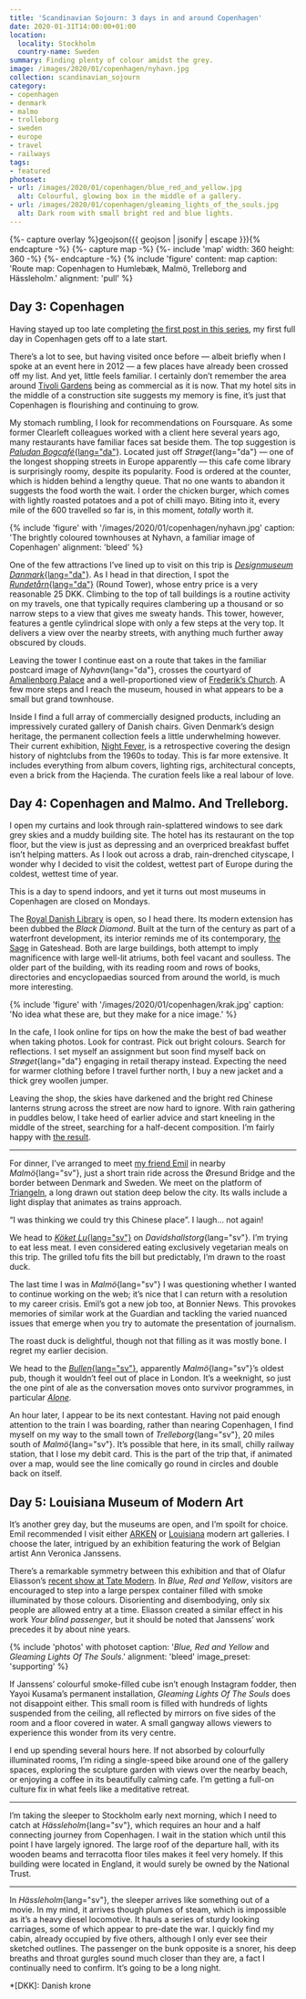 ```yaml
---
title: 'Scandinavian Sojourn: 3 days in and around Copenhagen'
date: 2020-01-31T14:00:00+01:00
location:
  locality: Stockholm
  country-name: Sweden
summary: Finding plenty of colour amidst the grey.
image: /images/2020/01/copenhagen/nyhavn.jpg
collection: scandinavian_sojourn
category:
- copenhagen
- denmark
- malmo
- trolleborg
- sweden
- europe
- travel
- railways
tags:
- featured
photoset:
- url: /images/2020/01/copenhagen/blue_red_and_yellow.jpg
  alt: Colourful, glowing box in the middle of a gallery.
- url: /images/2020/01/copenhagen/gleaming_lights_of_the_souls.jpg
  alt: Dark room with small bright red and blue lights.
---
```

{%- capture overlay %}geojson({{ geojson | jsonify | escape }}){% endcapture -%}
{%- capture map -%}
{%- include 'map'
  width: 360
  height: 360
-%}
{%- endcapture -%}
{% include 'figure'
  content: map
  caption: 'Route map: Copenhagen to Humlebæk, Malmö, Trelleborg and Hässleholm.'
  alignment: 'pull'
%}

## Day 3: Copenhagen

Having stayed up too late completing [the first post in this series][1], my first full day in Copenhagen gets off to a late start.

There’s a lot to see, but having visited once before — albeit briefly when I spoke at an event here in 2012 — a few places have already been crossed off my list. And yet, little feels familiar. I certainly don’t remember the area around [Tivoli Gardens][2] being as commercial as it is now. That my hotel sits in the middle of a construction site suggests my memory is fine, it’s just that Copenhagen is flourishing and continuing to grow.

My stomach rumbling, I look for recommendations on Foursquare. As some former Clearleft colleagues worked with a client here several years ago, many restaurants have familiar faces sat beside them. The top suggestion is [*Paludan Bogcafé*{lang="da"}][3]. Located just off *Strøget*{lang="da"} — one of the longest shopping streets in Europe apparently — this cafe come library is surprisingly roomy, despite its popularity. Food is ordered at the counter, which is hidden behind a lengthy queue. That no one wants to abandon it suggests the food worth the wait. I order the chicken burger, which comes with lightly roasted potatoes and a pot of chilli mayo. Biting into it, every mile of the 600 travelled so far is, in this moment, *totally* worth it.

{% include 'figure' with '/images/2020/01/copenhagen/nyhavn.jpg'
  caption: 'The brightly coloured townhouses at Nyhavn, a familiar image of Copenhagen'
  alignment: 'bleed'
%}

One of the few attractions I’ve lined up to visit on this trip is [*Designmuseum Danmark*{lang="da"}][4]. As I head in that direction, I spot the [*Rundetårn*{lang="da"}][5] (Round Tower), whose entry price is a very reasonable 25 DKK. Climbing to the top of tall buildings is a routine activity on my travels, one that typically requires clambering up a thousand or so narrow steps to a view that gives me sweaty hands. This tower, however, features a gentle cylindrical slope with only a few steps at the very top. It delivers a view over the nearby streets, with anything much further away obscured by clouds.

Leaving the tower I continue east on a route that takes in the familiar postcard image of *Nyhavn*{lang="da"}, crosses the courtyard of [Amalienborg Palace][6] and a well-proportioned view of [Frederik’s Church][7]. A few more steps and I reach the museum, housed in what appears to be a small but grand townhouse.

Inside I find a full array of commercially designed products, including an impressively curated gallery of Danish chairs. Given Denmark’s design heritage, the permanent collection feels a little underwhelming however. Their current exhibition, [Night Fever][8], is a retrospective covering the design history of nightclubs from the 1960s to today. This is far more extensive. It includes everything from album covers, lighting rigs, architectural concepts, even a brick from the Haçienda. The curation feels like a real labour of love.

## Day 4: Copenhagen and Malmo. And Trelleborg.

I open my curtains and look through rain-splattered  windows to see dark grey skies and a muddy building site. The hotel has its restaurant on the top floor, but the view is just as depressing and an overpriced breakfast buffet isn’t helping matters. As I look out across a drab, rain-drenched cityscape, I wonder why I decided to visit the coldest, wettest part of Europe during the coldest, wettest time of year.

This is a day to spend indoors, and yet it turns out most museums in Copenhagen are closed on Mondays.

The [Royal Danish Library][9] is open, so I head there. Its modern extension has been dubbed the *Black Diamond*. Built at the turn of the century as part of a waterfront development, its interior reminds me of its contemporary, [the Sage][10] in Gateshead. Both are large buildings, both attempt to imply magnificence with large well-lit atriums, both feel vacant and soulless. The older part of the building, with its reading room and rows of books, directories and encyclopaedias sourced from around the world, is much more interesting.

{% include 'figure' with '/images/2020/01/copenhagen/krak.jpg'
  caption: 'No idea what these are, but they make for a nice image.'
%}

In the cafe, I look online for tips on how the make the best of bad weather when taking photos. Look for contrast. Pick out bright colours. Search for reflections. I set myself an assignment but soon find myself back on *Strøget*{lang="da"} engaging in retail therapy instead. Expecting the need for warmer clothing before I travel further north, I buy a new jacket and a thick grey woollen jumper.

Leaving the shop, the skies have darkened and the bright red Chinese lanterns strung across the street are now hard to ignore. With rain gathering in puddles below, I take heed of earlier advice and start kneeling in the middle of the street, searching for a half-decent composition. I’m fairly happy with [the result][11].

* * *

For dinner, I’ve arranged to meet [my friend Emil][12] in nearby *Malmö*{lang="sv"}, just a short train ride across the Øresund Bridge and the border between Denmark and Sweden. We meet on the platform of [Triangeln][13], a long drawn out station deep below the city. Its walls include a light display that animates as trains approach.

“I was thinking we could try this Chinese place”. I laugh… not again!

We head to [*Köket Lu*{lang="sv"}][14] on *Davidshallstorg*{lang="sv"}. I’m trying to eat less meat. I even considered eating exclusively vegetarian meals on this trip. The grilled tofu fits the bill but predictably, I’m drawn to the roast duck.

The last time I was in *Malmö*{lang="sv"} I was questioning whether I wanted to continue working on the web; it’s nice that I can return with a resolution to my career crisis. Emil’s got a new job too, at Bonnier News. This provokes memories of similar work at the Guardian and tackling the varied nuanced issues that emerge when you try to automate the presentation of journalism.

The roast duck is delightful, though not that filling as it was mostly bone. I regret my earlier decision.

We head to the [*Bullen*{lang="sv"}][15], apparently *Malmö*{lang="sv"}’s oldest pub, though it wouldn’t feel out of place in London. It’s a weeknight, so just the one pint of ale as the conversation moves onto survivor programmes, in particular [<cite>Alone</cite>][16].

An hour later, I appear to be its next contestant. Having not paid enough attention to the train I was boarding, rather than nearing Copenhagen, I find myself on my way to the small town of *Trelleborg*{lang="sv"}, 20 miles south of *Malmö*{lang="sv"}. It’s possible that here, in its small, chilly railway station, that I lose my debit card. This is the part of the trip that, if animated over a map, would see the line comically go round in circles and double back on itself.

## Day 5: Louisiana Museum of Modern Art

It’s another grey day, but the museums are open, and I’m spoilt for choice. Emil recommended I visit either [ARKEN][17] or [Louisiana][18] modern art galleries. I choose the later, intrigued by an exhibition featuring the work of Belgian artist Ann Veronica Janssens.

There’s a remarkable symmetry between this exhibition and that of Olafur Eliasson’s [recent show at Tate Modern][19]. In <cite>Blue, Red and Yellow</cite>, visitors are encouraged to step into a large perspex container filled with smoke illuminated by those colours. Disorienting and disembodying, only six people are allowed entry at a time. Eliasson created a similar effect in his work <cite>Your blind passenger</cite>, but it should be noted that Janssens’ work precedes it by about nine years.

{% include 'photos' with photoset
  caption: '<cite>Blue, Red and Yellow</cite> and <cite>Gleaming Lights Of The Souls</cite>.'
  alignment: 'bleed'
  image_preset: 'supporting'
%}

If Janssens’ colourful smoke-filled cube isn’t enough Instagram fodder, then Yayoi Kusama’s permanent installation, <cite>Gleaming Lights Of The Souls</cite> does not disappoint either. This small room is filled with hundreds of lights suspended from the ceiling, all reflected by mirrors on five sides of the room and a floor covered in water. A small gangway allows viewers to experience this wonder from its very centre.

I end up spending several hours here. If not absorbed by colourfully illuminated rooms, I’m riding a single-speed bike around one of the gallery spaces, exploring the sculpture garden with views over the nearby beach, or enjoying a coffee in its beautifully calming cafe. I’m getting a full-on culture fix in what feels like a meditative retreat.

* * *

I’m taking the sleeper to Stockholm early next morning, which I need to catch at *Hässleholm*{lang="sv"}, which requires an hour and a half connecting journey from Copenhagen. I wait in the station which until this point I have largely ignored. The large roof of the departure hall, with its wooden beams and terracotta floor tiles makes it feel very homely. If this building were located in England, it would surely be owned by the National Trust.

* * *

In *Hässleholm*{lang="sv"}, the sleeper arrives like something out of a movie. In my mind, it arrives though plumes of steam, which is impossible as it’s a heavy diesel locomotive. It hauls a series of sturdy looking carriages, some of which appear to pre-date the war. I quickly find my cabin, already occupied by five others, although I only ever see their sketched outlines. The passenger on the bunk opposite is a snorer, his deep breaths and throat gurgles sound much closer than they are, a fact I continually need to confirm. It’s going to be a long night.

[1]: /2020/01/brighton_to_copenhagen
[2]: https://en.wikipedia.org/wiki/Tivoli_(Copenhagen)
[3]: https://paludan-cafe.dk
[4]: https://designmuseum.dk
[5]: https://rundetaarn.dk
[6]: https://en.wikipedia.org/wiki/Amalienborg
[7]: https://en.wikipedia.org/wiki/Frederik%27s_Church
[8]: https://designmuseum.dk/en/exhibition/night-fever/
[9]: https://en.wikipedia.org/wiki/Royal_Library,_Denmark
[10]: https://en.wikipedia.org/wiki/Sage_Gateshead
[11]: /photos/1580141388
[12]: https://thatemil.com
[13]: https://en.wikipedia.org/wiki/Triangeln_station
[14]: https://koket.lu
[15]: http://www.bullen.nu
[16]: https://en.wikipedia.org/wiki/Alone_(TV_series)
[17]: https://uk.arken.dk
[18]: https://www.louisiana.dk/en
[19]: https://www.tate.org.uk/whats-on/tate-modern/exhibition/olafur-eliasson

*[DKK]: Danish krone
